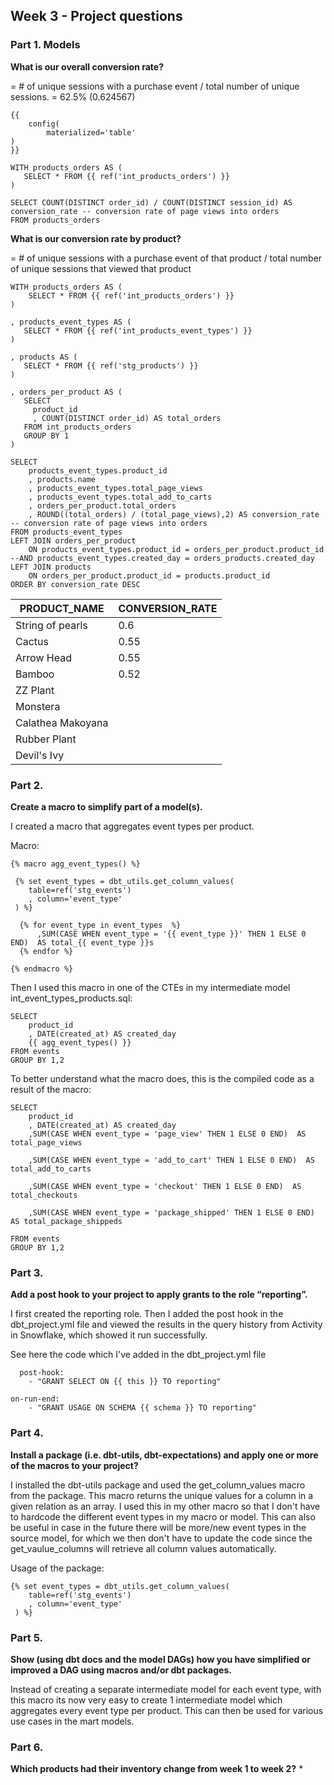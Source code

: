 ## Week 3 - Project questions

### Part 1. Models
**What is our overall conversion rate?**

= # of unique sessions with a purchase event / total number of unique sessions.
= 62.5% (0.624567)

```
{{ 
    config(
        materialized='table'
) 
}}

WITH products_orders AS (
   SELECT * FROM {{ ref('int_products_orders') }}
)

SELECT COUNT(DISTINCT order_id) / COUNT(DISTINCT session_id) AS conversion_rate -- conversion rate of page views into orders
FROM products_orders

```
**What is our conversion rate by product?**

=  # of unique sessions with a purchase event of that product / total number of unique sessions that viewed that product

```
WITH products_orders AS (
    SELECT * FROM {{ ref('int_products_orders') }}
)

, products_event_types AS (
   SELECT * FROM {{ ref('int_products_event_types') }}
)

, products AS (
   SELECT * FROM {{ ref('stg_products') }}
)

, orders_per_product AS (
   SELECT 
     product_id
     , COUNT(DISTINCT order_id) AS total_orders
   FROM int_products_orders
   GROUP BY 1
)

SELECT 
    products_event_types.product_id
    , products.name
    , products_event_types.total_page_views
    , products_event_types.total_add_to_carts
    , orders_per_product.total_orders
    , ROUND((total_orders) / (total_page_views),2) AS conversion_rate -- conversion rate of page views into orders
FROM products_event_types
LEFT JOIN orders_per_product 
    ON products_event_types.product_id = orders_per_product.product_id --AND products_event_types.created_day = orders_products.created_day
LEFT JOIN products
    ON orders_per_product.product_id = products.product_id
ORDER BY conversion_rate DESC
```

| PRODUCT_NAME | CONVERSION_RATE
| --- | ---|
|String of pearls| 0.6
|Cactus|  0.55
|Arrow Head| 0.55
|Bamboo| 0.52
|ZZ Plant| 
|Monstera| 
|Calathea Makoyana| 
|Rubber Plant| 
|Devil's Ivy| 


### Part 2. 

**Create a macro to simplify part of a model(s).**

I created a macro that aggregates event types per product. 

Macro:
```
{% macro agg_event_types() %} 

 {% set event_types = dbt_utils.get_column_values(
    table=ref('stg_events')
    , column='event_type'
 ) %}

  {% for event_type in event_types  %}
      ,SUM(CASE WHEN event_type = '{{ event_type }}' THEN 1 ELSE 0 END)  AS total_{{ event_type }}s
  {% endfor %}

{% endmacro %} 

```

Then I used this macro in one of the CTEs in my intermediate model int_event_types_products.sql:
```
SELECT
    product_id
    , DATE(created_at) AS created_day
    {{ agg_event_types() }}
FROM events
GROUP BY 1,2
```

To better understand what the macro does, this is the compiled code as a result of the macro:
```
SELECT
    product_id
    , DATE(created_at) AS created_day
    ,SUM(CASE WHEN event_type = 'page_view' THEN 1 ELSE 0 END)  AS total_page_views

    ,SUM(CASE WHEN event_type = 'add_to_cart' THEN 1 ELSE 0 END)  AS total_add_to_carts
  
    ,SUM(CASE WHEN event_type = 'checkout' THEN 1 ELSE 0 END)  AS total_checkouts
  
    ,SUM(CASE WHEN event_type = 'package_shipped' THEN 1 ELSE 0 END)  AS total_package_shippeds
  
FROM events
GROUP BY 1,2
```


### Part 3.
**Add a post hook to your project to apply grants to the role “reporting”.**

I first created the reporting role. Then I added the post hook in the dbt_project.yml file and viewed the results in the query history from Activity in Snowflake, which showed it run successfully.

See here the code which I've added in the dbt_project.yml file
```
  post-hook:
    - "GRANT SELECT ON {{ this }} TO reporting"

on-run-end:
    - "GRANT USAGE ON SCHEMA {{ schema }} TO reporting"
```

### Part 4. 
**Install a package (i.e. dbt-utils, dbt-expectations) and apply one or more of the macros to your project?**

I installed the dbt-utils package and used the get_column_values macro from the package. This macro returns the unique values for a column in a given relation as an array. I used this in my other macro so that I don't have to hardcode the different event types in my macro or model. This can also be useful in case in the future there will be more/new event types in the source model, for which we then don't have to update the code since the get_vaulue_columns will retrieve all column values automatically.

Usage of the package:
```
{% set event_types = dbt_utils.get_column_values(
    table=ref('stg_events')
    , column='event_type'
 ) %}
```

### Part 5. 
**Show (using dbt docs and the model DAGs) how you have simplified or improved a DAG using macros and/or dbt packages.**

Instead of creating a separate intermediate model for each event type, with this macro its now very easy to create 1 intermediate model which aggregates every event type per product. This can then be used for various use cases in the mart models.

### Part 6.
**Which products had their inventory change from week 1 to week 2?**
* 